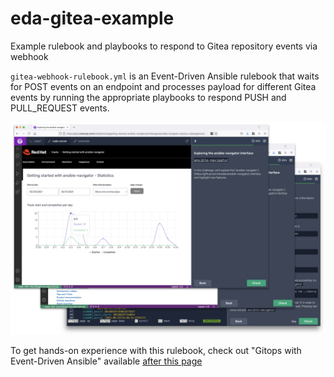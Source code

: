 # eda-gitea-example
Example rulebook and playbooks to respond to Gitea repository events via webhook

`gitea-webhook-rulebook.yml` is an Event-Driven Ansible rulebook that waits for POST events on an endpoint and processes payload for different Gitea events by running the appropriate playbooks to respond PUSH and PULL_REQUEST events.

![screenshot of labs](./images/labs-screenshot.png)

To get hands-on experience with this rulebook, check out "Gitops with Event-Driven Ansible" available [after this page]([url](https://www.redhat.com/en/engage/redhat-ansible-automation-202108061218))
